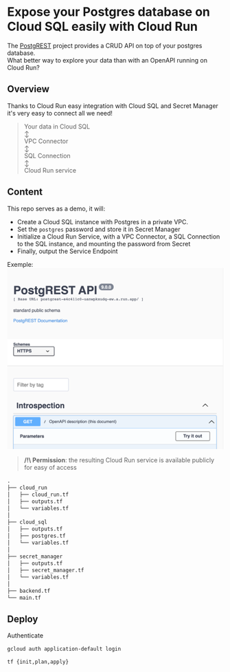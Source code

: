# Expose your Postgres database on Cloud SQL easily with Cloud Run
The [PostgREST][postgrest-doc] project provides a CRUD API on top of your postgres database.  
What better way to explore your data than with an OpenAPI running on Cloud Run?

## Overview
Thanks to Cloud Run easy integration with Cloud SQL and Secret Manager it's very easy to connect all we need!  

> Your data in Cloud SQL  
> ↕️  
> VPC Connector  
> ↕️  
> SQL Connection  
> ↕️  
> Cloud Run service

## Content
This repo serves as a demo, it will:
- Create a Cloud SQL instance with Postgres in a private VPC.  
- Set the `postgres` password and store it in Secret Manager  
- Initialize a Cloud Run Service, with a VPC Connector, a SQL Connection to the SQL instance, and mounting the password from Secret  
- Finally, output the Service Endpoint  

Exemple:
![swagger preview][docs-swagger-preview]

> **/!\\ Permission**: the resulting Cloud Run service is available publicly for easy of access

```
.
├── cloud_run
│   ├── cloud_run.tf
│   ├── outputs.tf
│   └── variables.tf
│
├── cloud_sql
│   ├── outputs.tf
│   ├── postgres.tf
│   └── variables.tf
│
├── secret_manager
│   ├── outputs.tf
│   ├── secret_manager.tf
│   └── variables.tf
│
├── backend.tf
└── main.tf
```


## Deploy
Authenticate
```
gcloud auth application-default login
```

```
tf {init,plan,apply}
```

[postgrest-doc]: https://postgrest.org
[docs-swagger-preview]: docs/swagger-preview.png